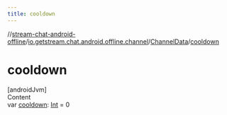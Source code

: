 ```yaml
---
title: cooldown
---
```

//[stream-chat-android-offline](../../../index.md)/[io.getstream.chat.android.offline.channel](../index.md)/[ChannelData](index.md)/[cooldown](cooldown.md)



# cooldown  
[androidJvm]  
Content  
var [cooldown](cooldown.md): [Int](https://kotlinlang.org/api/latest/jvm/stdlib/kotlin/-int/index.html) = 0  



